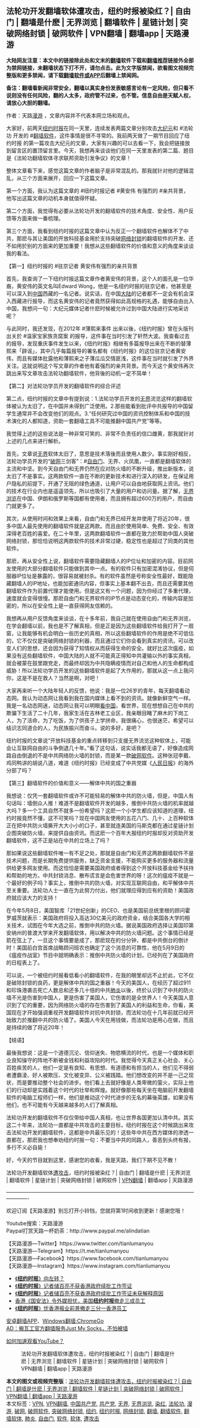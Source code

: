  <h2>法轮功开发翻墙软体遭攻击，纽约时报被染红？| 自由门 | 翻墙是什麽 | 无界浏览 | 翻墙软件 | 星链计划 | 突破网络封锁 | 破网软件 | VPN翻墙 | 翻墙app | 天路漫游</h2> <p class="notice"><b>大陆网友注意：本文中的链接除此处和文末的<a href="https://github.com/bannedbook/fanqiang" >翻墙</a>软件下载和<a href="https://github.com/killgcd/justmysocks/blob/master/README.md">翻墙推荐</a>链接外全部为禁网链接，未翻墙状态下打不开，请勿点击。此为文字版禁闻，欲看图文视频完整版和更多禁闻，请下载<a href="https://github.com/bannedbook/fanqiang">翻墙软件或APP</a>后翻墙上禁闻网。</p><p>备注：翻墙看新闻非常安全，翻墙以真实身份发表敏感言论有一定风险，但只看不说则没有任何风险，翻的人太多，政府管不过来，也不管。信息自由是天赋人权，请放心大胆的翻墙。</b></p>  <div class="entry"> <p>作者：天路<a href="https://www.bannedbook.org/bnews/tag/%E6%BC%AB%E6%B8%B8/" class="st_tag internal_tag" rel="tag" title="标签 漫游 下的日志">漫游</a> ，文章内容并不代表本网立场和观点。</p> <figure></figure> <p>大家好，前两天<a href="https://www.bannedbook.org/bnews/tag/%e7%ba%bd%e7%ba%a6%e6%97%b6%e6%8a%a5/" class="st_tag internal_tag" rel="tag" title="标签 纽约时报 下的日志">纽约时报</a>在同一天里，连续发表两篇文章分别攻击<span class='wp_keywordlink_affiliate'><a href="http://www.epochtimes.com/" title="大纪元" target="_blank">大纪元</a></span>和 #法轮功 开发的 #<span class='wp_keywordlink'><a href="https://www.bannedbook.org/forum23/" title="翻墙软件下载 如何翻墙 翻墙网站" target="_blank">翻墙软件</a></span>，这件事情是很不寻常的。我前两天做了一期节目回应了纽约时报 的第一篇攻击大纪元的文章，大家有兴趣的可以去看一下，我会把链接放到留言区的置顶留言里。今天，我想再来谈谈他们在同一天里发表的第二篇、题目是《法轮功翻墙软体寻求联邦资助引发争议》的文章！</p> <p>整体文章看下来，感觉这篇文章的作者脑子是非常混乱的。那我就针对他的逻辑混乱，从三个方面来展开，回应一下这篇文章。</p> <p>第一个方面，我认为这篇文章的 #纽约时报记者 #黄安伟 有强烈的 #亲共背景，他写出这篇文章的动机本身就值得怀疑。</p> <p>第二个方面，我觉得有必要从法轮功开发的翻墙软件的技术角度、安全性、用户反馈等方面来做一番梳理。</p> <p>第三个方面，我看到纽约时报的这篇文章中认为反正一个翻墙软件也解体不了中共，那麽与其让美国的开放科技基金用於支持突破<a href="https://www.bannedbook.org/bnews/tag/%E7%BD%91%E7%BB%9C%E5%B0%81%E9%94%81/" class="st_tag internal_tag" rel="tag" title="标签 网络封锁 下的日志">网络封锁</a>的翻墙软件的开发、还不如用於别的方面来的更加重要！我想从这些翻墙软件的价值和意义的角度来谈谈我的看法。</p> <p>【第一】纽约时报的 #驻京记者 黄安伟有强烈的亲共背景</p> <p>首先，我查询了一下纽约时报这篇文章作者黄安伟的背景，这个人的面孔是一位华裔，黄安伟的英文名叫Edward Wong，他是一名纽约时报的驻京记者，他甚至是可以深入到<span class='wp_keywordlink_affiliate'><a href="https://www.bannedbook.org/" title="中国" target="_blank">中国</a></span>西藏的一名记者。说实话，在中国<span class='wp_keywordlink_affiliate'><a href="https://www.bannedbook.org/" title="大陆" target="_blank">大陆</a></span>的记者都不一定会有机会深入西藏进行报导，而这名黄安伟的记者竟然获得如此高规格的礼遇，能够自由出入中国，我想问一句：大纪元媒体记者什麽时候被允许过到中国大陆进行实地采访呢？</p>  <p>与此同时，我还发现，在2012年 #薄熙来事件 出来以後，《纽约时报》曾在头版刊出关於 #温家宝家族贪腐案 的报导，这件事在当时引发了轩然大波。我查看过去的报导，发现重庆事件发生以来，《纽约时报》相继有多篇报导出来在不断的替薄熙来「辟谣」，其中几乎每篇报导的署名都有《纽约时报》的这位驻京记者黄安伟，而且有媒体批露他和薄熙来之子薄瓜瓜交情匪浅，这件事在当时就引发了外界关注。这就说明这个写文章的作者他有着强烈的亲共背景。而今天这个黄安伟再次跳出来写文章攻击法轮功翻墙软件，他背後的动机一定不简单！</p> <p>【第二】对法轮功学员开发的翻墙软件的综合评述</p> <p>第二点，纽约时报的文章中有提到说：1.法轮功学员开发的<span class='wp_keywordlink'><a href="https://www.bannedbook.org/forum23/topic2139.html" title="无界浏览最新版下载 " target="_blank">无界</a></span>流览这样的翻墙软体被认为太旧了，在中国并未得到广泛使用。2.那些能看到批评中共报导的中国留学生通常并不会改变他们的观点。3.“任何研究过中国的资讯控制体系和中国的技术演化的人都知道，资助一套翻墙工具不可能推翻中国共产党”等等。</p> <p>我觉得上述的这些说法是一种非常可笑的、非常不负责任的信口雌黄，那我就针对上述的几点来进行解析。</p> <p>首先，文章说<a href="https://www.bannedbook.org/bnews/tag/%e6%97%a0%e7%95%8c/" class="st_tag internal_tag" rel="tag" title="标签 无界 下的日志">无界</a>软体太旧了，意思是技术落後而且使用人数少。事实刚好相反，法轮功学员开发的“<a href="https://www.bannedbook.org/bnews/tag/%e7%a0%b4%e7%bd%91/" class="st_tag internal_tag" rel="tag" title="标签 破网 下的日志">破网</a>三剑客”：#<span class='wp_keywordlink'><a href="https://www.bannedbook.org/forum23/topic2136.html" title="自由门最新版下载 " target="_blank">自由门</a></span>、无界、火凤凰，一直都是翻墙软体的主流和中坚。到今天自由门和无界仍然在应对防火墙的不断升级，推出新版本，说太旧了不是事实。这两款软件一直在不断的更新技术和进行深入的研发，在保证用户隐私的前提下，开通了无阻的绿色通道，让用户可以自由地获取网上资讯。他们的技术在行业内也是遥遥领先，所以也吸引了大量的用户和访问量。据了解，<a href="https://www.bannedbook.org/bnews/tag/%e6%97%a0%e7%95%8c%e6%b5%8f%e8%a7%88/" class="st_tag internal_tag" rel="tag" title="标签 无界浏览 下的日志">无界浏览</a>在中国、伊朗和俄罗斯等国都有使用者，而且拥有超过600万的用户，而自由门就更多了。</p> <p>其次，从使用时间和效果上来看，自由门和无界已经开发并使用了将近20年，很多中国人最先使用的翻墙软件就是这两款。而且由於使用简单、免费、安全、有效深得老百姓的喜爱。在二十年里，这两款翻墙软件一直都在致力於帮助中国人突破网络封锁，那恰恰说明这两款软件的技术非常过硬，稳定性也是超过了同类的其他软件。</p> <p>那麽，再从安全性上说，翻墙软件需要隐藏翻墙人的IP位址和加密的内容。目前网友使用的大部分翻墙软件只能做到其中一点。有的软件只有加密混淆协议，但是伺服器IP位址是暴露的，很容易就被封杀。有的软件虽然是号称安全性最好，既能隐藏翻墙人的IP地址，也能加密通讯内容，但事实上基本翻不出去，而且还需要其他翻墙软件作为前置代理才能使用。但是这又有一个问题，因为你经过了多重代理，速度就会变得很慢。那麽自由门和无界软件的IP节点是动态变化的，传输内容是加密的，所以在安全性上是一直获得网友信赖的。</p> <p>我想再从用户反馈角度来谈谈，在十多年前，我自己就在使用自由门和无界浏览，在学会翻墙以前，我也是不了解真相，但是正是因为这些翻墙软件给我打开了一扇窗，让我能够有机会明白一些历史的真相，所以这些翻墙软件的作用是绝不可低估的，它不仅仅是突破网络封锁的利器，而且通过它们你会看到真实的资讯，可以改变人们的思想，还会因为获得了知情权从而获得生命的安全。就好比这次瘟疫，如果没有这些翻墙软件，中国大陆的人就不可能真正得知中共灌输以外的事实真相，就会被蒙在鼓里跟党走，而最终却因为中共隐瞒疫情而对自己和他人的生命都构成威胁！所以法轮功学员开发的这些翻墙软件是起了大作用的，那就从这一点上我问你，这是不是在救人？当然是啊，对吧！</p>  <p>大家再来听一个大陆年轻人的反馈，他说：我是一位26岁的青年，每天翻墙看动态网。我认为动态网让我看到我在国内媒体上看不到的资讯。就像新鲜空气一样。我是一名动态网迷，动态网让我可以明眼<span class='wp_keywordlink_affiliate'><a href="https://www.secretchina.com/" title="看中国" target="_blank">看中国</a></span>，看世界，现在想想自己在中共的欺骗下生活了二十几年，我家生活在吉林老工业区，我亲眼目睹了麻木的下岗工人，为了活命，为了吃饭，为了供孩子上学拼命，我很痛心，也很迷茫，希望可以结识志同道合的人，为民族振兴而奋斗。说的多好，是吧？</p> <p>纽约时报的文章说“开放科技基金的重点转移到只支援无界流览这种软体上，可能会让互联网自由的斗争倒退几十年。”看了这句话，说实话我都无语了，好像造成网路自由倒退的不是中共网络防火墙的封锁，而是某一款<a href="https://www.bannedbook.org/bnews/tag/%e7%a0%b4%e7%bd%91%e8%bd%af%e4%bb%b6/" class="st_tag internal_tag" rel="tag" title="标签 破网软件 下的日志">破网软件</a>。这种张冠李戴、鸡同鸭讲的胡说八道，难道《纽约时报》已经变成了中共党媒《<span class='wp_keywordlink'><a href="https://www.bannedbook.org/forum2/topic109.html" title="透视人民日报" target="_blank">人民日报</a></span>》的海外分部了吗？</p> <p>【第三】翻墙软件的价值和意义——解体中共的国之重器</p> <p>我想说：仅凭一套翻墙软件或许不可能轻易的解体中共的防火墙，但是，中国人有句话叫：墙倒众人推！难道不是翻墙软件开发的越多，推倒中共防火墙的机率就越大吗？多一个工具自然不就多一份希望吗？这麽一个小学生都应该知道的道理，纽约时报竟然不懂，这不可笑吗？现在中国网友使用的五花八门、几十、上百种软体正在把中共防火墙撕开大大小小的口子，甚至就连美国的马斯克都在通过星链计划企图突破防火墙，来提供自由资讯。而这麽一个百年大报纽约时报却反对资助开发翻墙软件，这不正是站在中共的立场上了吗？</p> <p>那如果说这些翻墙软件唯一有不足之处，那就是自由门和无界这两款翻墙软件不是技术问题，而是长期免费提供服务，缺乏资金支援，不能购买更多的服务器和流量供给更多网友使用。而这恰恰是需要美国政府或者得到这个开放科技基金给予扶持和帮助的地方。中共封锁消息、散布谎言是会危害世界的呀！这次的瘟疫不就是一个最好的例子吗？事实上，推倒中共的防火墙，对实现互联网自由，和平解体中共至关重要。法轮功人士一直在为此努力付出，他们就理应得到应有的资助！美国政府就应该大力的支持！</p> <p>在今年5月8日，美国智库「21世纪创新」的CEO、也是美国前总统里根的顾问霍罗威茨就表示：美国政府将投入高达30亿美元的政府资金，结合美国各大学的相关技术，试图在今年大选之前，推倒中共的防火墙。据说美国政府选择让美国印第安纳州的普渡大学来开发翻墙软体，用以解决中共的防火墙问题。这个事情已经是箭在弦上了，一旦这个事情要是成了，那麽现在的分分钟，都是中共倒台的倒计时！美国前白宫首席战略顾问班农也确定了这个消息的可靠性，他在5月9日的《瘟疫作战室》节目中就明确表示：推倒中共防火墙的计划，已经列在了美国政府的日程表上了。</p> <p>可以说，一个被纽约时报看低看小的翻墙软件，在我的眼里却远不止於此，它不仅是破除封锁的良药，更是解体中共的国之重器！今天的美国人，在经历了超过911和珍珠港袭击死亡人数总和还多几十倍的中共<a href="https://www.bannedbook.org/bnews/tag/%e8%82%ba%e7%82%8e/" class="st_tag internal_tag" rel="tag" title="标签 肺炎 下的日志">肺炎</a>以後，终於认识到了中共的防火墙不光是伤害到中国人，更是伤害了美国人，它伤害的是全世界人！今天美国人意识到了它的重要，因为网络防火墙的存在伤害到了美国人的利益和生命，你看，美国现在才开始强调重视开发翻墙软件对抗中共封锁，而法轮功在十几年前就已经开始致力於推翻中共的防火墙了。美国人今天在用钱做，而法轮功是用心在做，而且是持续的做了将近20年！</p> <p>【结语】</p>  <p>最後我想说：这是一个道德沉沦、信仰迷失、物慾横流的时代，也是一个媒体和职业良知操守的阵地不断被金钱和利益攻陷的时代。我觉得今天真正关心社会、关心百姓疾苦的人，他们一定是有良知、有思想、有道德和有担当的人，他们见不得弱者遭霸淩、好人被欺压、文化被变异、公义被践踏。他们想改变的并不是一己之现状，而是要推动整个社会的进步。他们看上去就好像是人类卑微的萤火，实际上他们的行动却是实践着这个时代的壮举和辉煌。就好像那些每天坐在电脑前开发翻墙软件的电脑工程师们一样，他们是推动这个时代进步的无名的幕後英雄，如果没有他们，也不可能有今天越来越多的人们了解真相。</p> <p>法轮功开发的翻墙软件不仅仅带给中国人真相，也让世界各国更加认清中共。其实这二十年来，法轮功一直都是中共攻击的主要目标，纽约时报在这个时候跳出来攻击法轮功开发的翻墙软件，这都是中共最乐见的！这些年中共在西方媒体的渗透一直都在，那麽我也想奉劝纽约时报一句：不要当中共的同路人，善恶到头终有报，多行不义必自毙！</p> <p>好，今天的节目就到这里，感谢您的收看，我是天路，我们下期不见不散！</p> <p>法轮功开发翻墙软体<a href="https://www.bannedbook.org/bnews/tag/%E9%81%AD%E6%94%BB%E5%87%BB/" class="st_tag internal_tag" rel="tag" title="标签 遭攻击 下的日志">遭攻击</a>，纽约时报被染红？| 自由门 | 翻墙是什麽 | 无界浏览 | 翻墙软件 | 星链计划 | 突破网络封锁 | 破网软件 | <a href="https://www.bannedbook.org/bnews/tag/vpn%e7%bf%bb%e5%a2%99/" class="st_tag internal_tag" rel="tag" title="标签 VPN翻墙 下的日志">VPN翻墙</a> | 翻墙app | 天路漫游</p> <p>&#8212;&#8212;&#8212;&#8212;&#8212;&#8212;&#8212;&#8212;&#8212;&#8212;&#8212;&#8212;&#8212;&#8212;&#8212;&#8212;&#8212;&#8212;&#8212;&#8212;&#8212;&#8212;&#8212;&#8212;&#8212;&#8212;&#8212;&#8212;&#8212;&#8212;&#8212;&#8212;&#8212;&#8212;&#8212;&#8212;&#8212;&#8212;&#8212;&#8212;-</p> <p>欢迎订阅【天路漫游】别忘打开小铃铛，您就将第1时间收到更新！感谢您哦！</p> <p>Youtube搜索：天路漫游<br /> Paypal打赏天路一杯奶茶：http://www.paypal.me/alindatian</p> <p>【天路漫游—Twitter】https://www.twitter.com/tianlumanyou<br /> 【天路漫游—Telegram】https://t.me/tianlumanyou<br /> 【天路漫游—Facebook】https://www.facebook.com/tianlumanyou<br /> 【天路漫游—Instagram】https://www.instagram.com/tianlumanyou</p>  <ul class='op-related-articles' title='相关阅读'> <li><a href='https://www.bannedbook.org/bnews/ssgc/20200716/1361987.html' target='_blank'>《<b>纽约时报</b>》向左转？</a></li> <li><a href='https://www.bannedbook.org/bnews/headline/20200716/1361919.html' target='_blank'>《<b>纽约时报</b>》记者储百亮不获香港政府续批工作签证</a></li> <li><a href='https://www.bannedbook.org/bnews/baitai/20200716/1361858.html' target='_blank'>《<b>纽约时报</b>》记者储百亮不获香港政府续批工作签证未获解释原因</a></li> <li><a href='https://www.bannedbook.org/bnews/renquan/xgmyd/20200716/1361755.html' target='_blank'>香港《国安法》令外媒担忧，美国<b>纽约时报</b>撤走三成员工</a></li> <li><a href='https://www.bannedbook.org/bnews/baitai/20200715/1361388.html' target='_blank'>《<b>纽约时报</b>》忧香港报业前景撤走三分一香港员工</a></li> </ul> <div class="texttj"> <a href="https://github.com/bannedbook/fanqiang/wiki/%E7%A6%81%E9%97%BB%E7%BD%91%E5%AE%89%E5%8D%93%E7%BF%BB%E5%A2%99%E6%96%B0%E9%97%BBAPP" target="_blank">安卓翻墙APP</a>、<a href="https://github.com/bannedbook/fanqiang/wiki/Chrome%E4%B8%80%E9%94%AE%E7%BF%BB%E5%A2%99%E5%8C%85" target="_blank">Windows翻墙:ChromeGo</a><br/> <a href="https://github.com/killgcd/justmysocks/blob/master/README.md" target="_blank">AD：搬瓦工官方翻墙服务Just My Socks，不怕被墙</a> </div><p><a href="https://www.bannedbook.org/bnews/topimagenews/20180409/925596.html" target="_blank">如何加速观看YouTube？ </a></p> <figure class="op-interactive"><figcaption>法轮功开发翻墙软体遭攻击，纽约时报被染红？| 自由门 | 翻墙是什麽 | 无界浏览 | 翻墙软件 | 星链计划 | 突破网络封锁 | 破网软件 | VPN翻墙 | 翻墙app | 天路漫游</figcaption></figure> </p><a name='sharetosocial'></a>         <div><b>本文的图文或视频完整版</b>：<a href='https://www.bannedbook.org/bnews/cbnews/20200719/1362911.html'>法轮功开发翻墙软体遭攻击，纽约时报被染红？| 自由门 | 翻墙是什麽 | 无界浏览 | 翻墙软件 | 星链计划 | 突破网络封锁 | 破网软件 | VPN翻墙 | 翻墙app | 天路漫游</a></div>  </div><!--END ENTRY--> <div class="postfooter"> <div>本文标签：<a href="https://www.bannedbook.org/bnews/tag/vpn/" rel="tag">VPN</a>, <a href="https://www.bannedbook.org/bnews/tag/vpn%e7%bf%bb%e5%a2%99/" rel="tag">VPN翻墙</a>, <a href="https://www.bannedbook.org/bnews/tag/%e4%b8%ad%e5%9b%bd%e5%85%b1%e4%ba%a7%e5%85%9a/" rel="tag">中国共产党</a>, <a href="https://www.bannedbook.org/bnews/tag/%e5%85%b1%e4%ba%a7%e5%85%9a/" rel="tag">共产党</a>, <a href="https://www.bannedbook.org/bnews/tag/%e6%97%a0%e7%95%8c/" rel="tag">无界</a>, <a href="https://www.bannedbook.org/bnews/tag/%e6%97%a0%e7%95%8c%e6%b5%8f%e8%a7%88/" rel="tag">无界浏览</a>, <a href="https://www.bannedbook.org/bnews/tag/%E6%9F%93%E7%BA%A2/" rel="tag">染红</a>, <a href="https://www.bannedbook.org/bnews/tag/%e6%b3%95%e8%bd%ae%e5%8a%9f/" rel="tag">法轮功</a>, <a href="https://www.bannedbook.org/bnews/tag/%E6%BC%AB%E6%B8%B8/" rel="tag">漫游</a>, <a href="https://www.bannedbook.org/bnews/tag/%e7%a0%b4%e7%bd%91/" rel="tag">破网</a>, <a href="https://www.bannedbook.org/bnews/tag/%e7%a0%b4%e7%bd%91%e8%bd%af%e4%bb%b6/" rel="tag">破网软件</a>, <a href="https://www.bannedbook.org/bnews/tag/%e7%aa%81%e7%a0%b4%e7%bd%91%e7%bb%9c%e5%b0%81%e9%94%81/" rel="tag">突破网络封锁</a>, <a href="https://www.bannedbook.org/bnews/tag/%e7%ba%bd%e7%ba%a6/" rel="tag">纽约</a>, <a href="https://www.bannedbook.org/bnews/tag/%e7%ba%bd%e7%ba%a6%e6%97%b6%e6%8a%a5/" rel="tag">纽约时报</a>, <a href="https://www.bannedbook.org/bnews/tag/%E7%BD%91%E7%BB%9C%E5%B0%81%E9%94%81/" rel="tag">网络封锁</a>, <a href="https://www.bannedbook.org/bnews/tag/%e7%bf%bb%e5%a2%99/" rel="tag">翻墙</a>, <a href="https://www.bannedbook.org/bnews/tag/%e7%bf%bb%e5%a2%99%e8%bd%af%e4%bb%b6/" rel="tag">翻墙软件</a>, <a href="https://www.bannedbook.org/bnews/tag/%E7%BF%BB%E5%A2%99%E8%BD%AF%E4%BD%93/" rel="tag">翻墙软体</a>, <a href="https://www.bannedbook.org/bnews/tag/%e8%82%ba%e7%82%8e/" rel="tag">肺炎</a>, <a href="https://www.bannedbook.org/bnews/tag/%e8%87%aa%e7%94%b1%e9%97%a8/" rel="tag">自由门</a>, <a href="https://www.bannedbook.org/bnews/tag/%e8%bd%af%e4%bb%b6/" rel="tag">软件</a>, <a href="https://www.bannedbook.org/bnews/tag/%E8%BD%AF%E4%BD%93/" rel="tag">软体</a>, <a href="https://www.bannedbook.org/bnews/tag/%E9%81%AD%E6%94%BB%E5%87%BB/" rel="tag">遭攻击</a></div>  </div><!--END POSTFOOTER--> 
